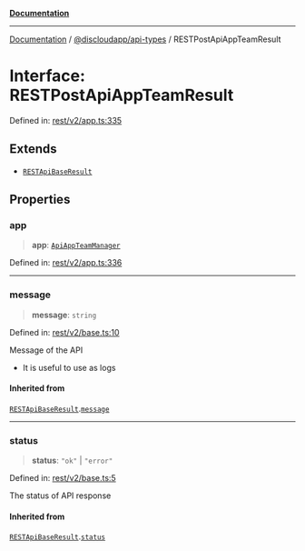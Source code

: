 [**Documentation**](../../../README.md)

***

[Documentation](../../../packages.md) / [@discloudapp/api-types](../README.md) / RESTPostApiAppTeamResult

# Interface: RESTPostApiAppTeamResult

Defined in: [rest/v2/app.ts:335](https://github.com/discloud/discloud.app/blob/1e4ce40911bd2c25d95ae21441839a6f9ec7c445/packages/api-types/rest/v2/app.ts#L335)

## Extends

- [`RESTApiBaseResult`](RESTApiBaseResult.md)

## Properties

### app

> **app**: [`ApiAppTeamManager`](ApiAppTeamManager.md)

Defined in: [rest/v2/app.ts:336](https://github.com/discloud/discloud.app/blob/1e4ce40911bd2c25d95ae21441839a6f9ec7c445/packages/api-types/rest/v2/app.ts#L336)

***

### message

> **message**: `string`

Defined in: [rest/v2/base.ts:10](https://github.com/discloud/discloud.app/blob/1e4ce40911bd2c25d95ae21441839a6f9ec7c445/packages/api-types/rest/v2/base.ts#L10)

Message of the API
- It is useful to use as logs

#### Inherited from

[`RESTApiBaseResult`](RESTApiBaseResult.md).[`message`](RESTApiBaseResult.md#message)

***

### status

> **status**: `"ok"` \| `"error"`

Defined in: [rest/v2/base.ts:5](https://github.com/discloud/discloud.app/blob/1e4ce40911bd2c25d95ae21441839a6f9ec7c445/packages/api-types/rest/v2/base.ts#L5)

The status of API response

#### Inherited from

[`RESTApiBaseResult`](RESTApiBaseResult.md).[`status`](RESTApiBaseResult.md#status)
